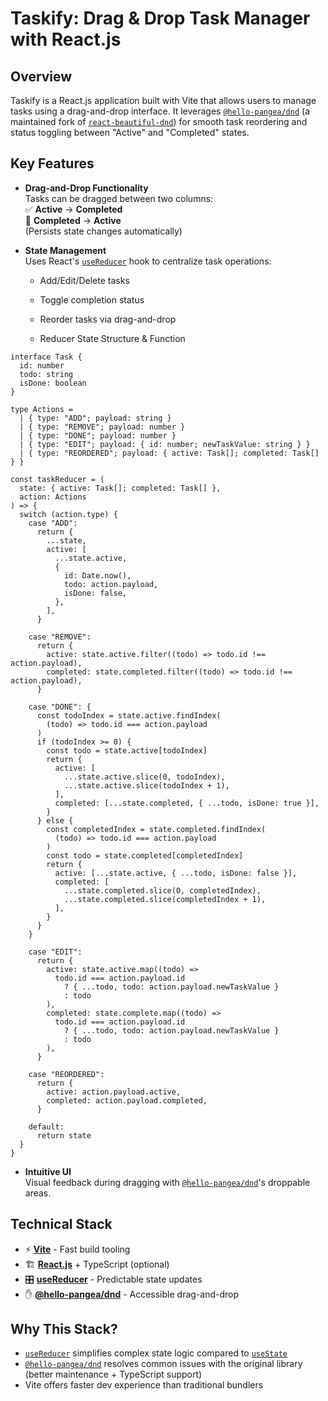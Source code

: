 # Taskify: Drag & Drop Task Manager with React.js

## Overview

Taskify is a React.js application built with Vite that allows users to manage tasks using a drag-and-drop interface. It leverages [`@hello-pangea/dnd`](https://github.com/hello-pangea/dnd) (a maintained fork of [`react-beautiful-dnd`](https://github.com/atlassian/react-beautiful-dnd)) for smooth task reordering and status toggling between "Active" and "Completed" states.

## Key Features

- **Drag-and-Drop Functionality**  
  Tasks can be dragged between two columns:  
  ✅ **Active** → **Completed**  
  🔄 **Completed** → **Active**  
  (Persists state changes automatically)

- **State Management**  
  Uses React's [`useReducer`](https://react.dev/reference/react/useReducer) hook to centralize task operations:  
  - Add/Edit/Delete tasks  
  - Toggle completion status  
  - Reorder tasks via drag-and-drop

  - Reducer State Structure & Function

```tsx
interface Task {
  id: number
  todo: string
  isDone: boolean
}

type Actions =
  | { type: "ADD"; payload: string }
  | { type: "REMOVE"; payload: number }
  | { type: "DONE"; payload: number }
  | { type: "EDIT"; payload: { id: number; newTaskValue: string } }
  | { type: "REORDERED"; payload: { active: Task[]; completed: Task[] } }

const taskReducer = (
  state: { active: Task[]; completed: Task[] },
  action: Actions
) => {
  switch (action.type) {
    case "ADD":
      return {
        ...state,
        active: [
          ...state.active,
          {
            id: Date.now(),
            todo: action.payload,
            isDone: false,
          },
        ],
      }

    case "REMOVE":
      return {
        active: state.active.filter((todo) => todo.id !== action.payload),
        completed: state.completed.filter((todo) => todo.id !== action.payload),
      }

    case "DONE": {
      const todoIndex = state.active.findIndex(
        (todo) => todo.id === action.payload
      )
      if (todoIndex >= 0) {
        const todo = state.active[todoIndex]
        return {
          active: [
            ...state.active.slice(0, todoIndex),
            ...state.active.slice(todoIndex + 1),
          ],
          completed: [...state.completed, { ...todo, isDone: true }],
        }
      } else {
        const completedIndex = state.completed.findIndex(
          (todo) => todo.id === action.payload
        )
        const todo = state.completed[completedIndex]
        return {
          active: [...state.active, { ...todo, isDone: false }],
          completed: [
            ...state.completed.slice(0, completedIndex),
            ...state.completed.slice(completedIndex + 1),
          ],
        }
      }
    }

    case "EDIT":
      return {
        active: state.active.map((todo) =>
          todo.id === action.payload.id
            ? { ...todo, todo: action.payload.newTaskValue }
            : todo
        ),
        completed: state.complete.map((todo) =>
          todo.id === action.payload.id
            ? { ...todo, todo: action.payload.newTaskValue }
            : todo
        ),
      }

    case "REORDERED":
      return {
        active: action.payload.active,
        completed: action.payload.completed,
      }

    default:
      return state
  }
}
```

- **Intuitive UI**  
  Visual feedback during dragging with [`@hello-pangea/dnd`](https://github.com/hello-pangea/dnd)'s droppable areas.

## Technical Stack

- ⚡ **[Vite](https://vite.dev/)** - Fast build tooling  
- 🏗️ **[React.js](https://react.dev/)** + TypeScript (optional)  
- 🎛️ **[useReducer](https://react.dev/reference/react/useReducer)** - Predictable state updates  
- ✋ **[@hello-pangea/dnd](https://github.com/hello-pangea/dnd)** - Accessible drag-and-drop  

## Why This Stack?

- [`useReducer`](https://react.dev/reference/react/useReducer) simplifies complex state logic compared to [`useState`](https://react.dev/reference/react/useState)  
- [`@hello-pangea/dnd`](https://github.com/hello-pangea/dnd) resolves common issues with the original library (better maintenance + TypeScript support)  
- Vite offers faster dev experience than traditional bundlers
